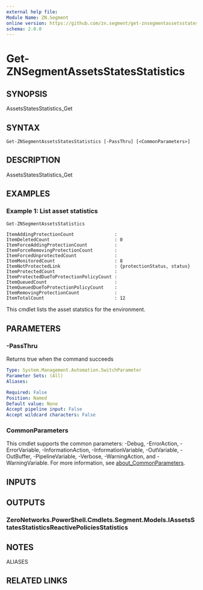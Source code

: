 ```yaml
---
external help file:
Module Name: ZN.Segment
online version: https://github.com/zn.segment/get-znsegmentassetsstatesstatistics
schema: 2.0.0
---
```


# Get-ZNSegmentAssetsStatesStatistics

## SYNOPSIS
AssetsStatesStatistics_Get

## SYNTAX

```
Get-ZNSegmentAssetsStatesStatistics [-PassThru] [<CommonParameters>]
```

## DESCRIPTION
AssetsStatesStatistics_Get

## EXAMPLES

### Example 1: List asset statistics
```powershell
Get-ZNSegmentAssetsStatistics 
```

```output
ItemAddingProtectionCount               : 
ItemDeletedCount                        : 0
ItemForceAddingProtectionCount          : 
ItemForceRemovingProtectionCount        : 
ItemForcedUnprotectedCount              : 
ItemMonitoredCount                      : 8
ItemNotProtectedLink                    : {protectionStatus, status}
ItemProtectedCount                      : 
ItemProtectedDueToProtectionPolicyCount : 
ItemQueuedCount                         : 
ItemQueuedDueToProtectionPolicyCount    : 
ItemRemovingProtectionCount             : 
ItemTotalCount                          : 12
```

This cmdlet lists the asset statstics for the environment.

## PARAMETERS

### -PassThru
Returns true when the command succeeds

```yaml
Type: System.Management.Automation.SwitchParameter
Parameter Sets: (All)
Aliases:

Required: False
Position: Named
Default value: None
Accept pipeline input: False
Accept wildcard characters: False
```

### CommonParameters
This cmdlet supports the common parameters: -Debug, -ErrorAction, -ErrorVariable, -InformationAction, -InformationVariable, -OutVariable, -OutBuffer, -PipelineVariable, -Verbose, -WarningAction, and -WarningVariable. For more information, see [about_CommonParameters](http://go.microsoft.com/fwlink/?LinkID=113216).

## INPUTS

## OUTPUTS

### ZeroNetworks.PowerShell.Cmdlets.Segment.Models.IAssetsStatesStatisticsReactivePoliciesStatistics

## NOTES

ALIASES

## RELATED LINKS


